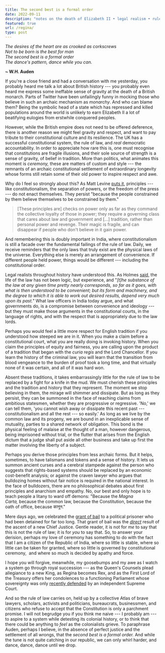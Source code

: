 ```yaml
---
title: The second best is a formal order
date: 2022-09-11
description: "notes on the death of Elizabeth II • legal realism • rule of law in India • the English roots of constitutional traditions"
featured: true
url: /regina/
type: post
---
```


*The desires of the heart are as crooked as corkscrews\
Not to be born is the best for man\
The second best is a formal order\
The dance's pattern, dance while you can.*

**~ W.H. Auden**

If you're a close friend and had a conversation with me yesterday, you probably heard me talk a lot about British history --- you probably even heard me express some ineffable sense of gravity at the death of a British monarch. Parts of Twitter have been unfailingly funny in mocking those who believe in such an archaic mechanism as *monarchy*. And who can blame them? Being the symbolic head of a state which has repressed and killed populations around the world is unlikely to earn Elizabeth II a lot of beatifying eulogies from erstwhile conquered peoples. 

However, while the British empire does not need to be offered deference, there is another reason we might feel gravity and respect, and want to pay tribute to their constitutional culture and its resilience. The UK has a successful constitutional system, the rule of law, and *real* democratic accountability. In order to appreciate how rare this is, one must recognise that constitutions are fragile illusions, and their sole source of strength is a sense of gravity, of belief in tradition. More than politics, what animates this moment is *ceremony,* these are matters of custom and style --- the remnants of an archaic constitutional settlement of extraordinary longevity whose forms still retain some of their old power to inspire respect and awe.

Why do I feel so strongly about this? As Matt Levine [puts it](https://www.bloomberg.com/opinion/articles/2016-11-09/brambles-partners-and-options), principles --- like constitutionalism, the separation of powers, or the freedom of the press --- do not enact themselves. They persist "because the people constrained by them believe themselves to be constrained by them."

> [These principles are] checks on power only as far as they command the collective loyalty of those in power; they require a governing class that cares about law and government and [...] tradition, rather than personal power and revenge. Their magic is fragile, and can disappear if people who don't believe in it gain power.

And remembering this is doubly important in India, where constitutionalism is still a facade over the fundamental failings of the rule of law. Daily, we receive reminders that the only laws that truly exist are the physical laws of the universe. Everything else is merely an arrangement of convenience. If different people held power, things would be different --- including the constitutional order. 

Legal realists throughout history have understood this. As Holmes [said](https://www.gutenberg.org/files/2449/2449-h/2449-h.htm), the life of the law has not been logic, but experience, and "*[t]he substance of the law at any given time pretty nearly corresponds, so far as it goes, with what is then understood to be convenient; but its form and machinery, and the degree to which it is able to work out desired results, depend very much upon its past."* What law officers in India today argue, and what governments do, is a compromise between convenience and ideology --- but they must make those arguments in the constitutional courts, in the language of rights, and with the respect that is appropriately due to the law lords. 

Perhaps you would feel a little more respect for English tradition if you understood how steeped we are in it. When you make a claim before a constitutional court, what you are really doing is invoking history. When you claim the principles of equity and fairness, you are calling upon the product of a tradition that began with the *curia regis* and the Lord Chancellor. If you learn the history of the criminal law, you will learn that the transition from blood vengeance to the burden of proof took a long time, and that virtually none of it was certain, and all of it was hard won. 

Absent these traditions, it takes embarrassingly little for the rule of law to be replaced by a fight for a knife in the mud. We must cherish these principles and the tradition and history that they represent. The moment we stop believing in them, the mirage will shimmer and dissipate. But as long as they persist, they can be summoned in the face of reaching claims from ambitious statesmen, whether they are progressive or regressive. 'No,' we can tell them, 'you cannot wish away or dissipate this recent past --- constitutionalism and all the rest --- so easily.' As long as we live by the common law and its progeny, we are bound in an inexplicable sense of mutuality, parties to a shared network of obligation. This bond is the physical feeling of malaise at the thought of a man, however dangerous, being imprisoned without trial, or the flutter that arises from the English dictum that a judge shall put aside all other business and take up first the matter involving the liberty of a subject.   

Perhaps you derive those principles from less archaic forms. But it helps, sometimes, to have talismans and tokens and a sense of history. It lets us summon ancient curses and a cerebral stampede against the person who suggests that rights-based systems should be replaced by an economic cost-benefit analysis; or against the craven lawyer who argues that bulldozing homes without fair notice is required in the national interest. In the face of bulldozers, there are no philosophical debates about first principles and anarchism and empathy. No, our best and only hope is to teach people a litany to ward off demons: "Because the *Magna Carta,* because the common law, because the Constitution, because the oath of office, because कानून." 

Mere days ago, we celebrated the [grant of bail](https://www.thehindu.com/news/national/supreme-court-grants-bail-to-kerala-journalist-siddique-kappan/article65869975.ece) to a political prisoner who had been detained for far too long. That grant of bail was the *[direct](https://indianexpress.com/article/india/cji-lalit-led-bench-will-hear-pleas-of-kappan-navlakha-pils-8117470/)* result of the ascent of a new Chief Justice. Gentle reader, it is not for *me* to say that this is not the rule of law; it is for *you* to say that. So, to answer your derision, perhaps my love of ceremony has something to do with the fact that I am a citizen of the Republic of India, where so little is stable, where so little can be taken for granted, where so little is governed by constitutional ceremony,  and where so much is decided by apathy and force. 

I hope you will forgive, meanwhile, my goosebumps and my awe as I watch a system go through royal succession --- as the Queen's Counsels plead allegiance to a new King, as Regina becomes Rex, and as the First Lord of the Treasury offers her condolences to a functioning Parliament whose sovereignty was only [recently defended](https://en.wikipedia.org/wiki/R_(Miller)_v_The_Prime_Minister_and_Cherry_v_Advocate_General_for_Scotland) by an independent Supreme Court. 

And so the rule of law carries on, held up by a collective Atlas of brave lawyers, scholars, activists and politicians, bureaucrats, businessmen, and citizens who refuse to accept that the Constitution is only a parchment promise. I will not begrudge you if you think me naive --- I probably am --- to aspire to a system while detesting its colonial history, or to think that there could be anything to *feel* as the colonialists grieve. To paraphrase Auden, perhaps I believe, in the absence of perfect justice and the settlement of all wrongs, that the *second best is a formal order.* And while the tune is not quite catching in our republic, we can only whirl harder, and dance, dance, dance until we drop. 
